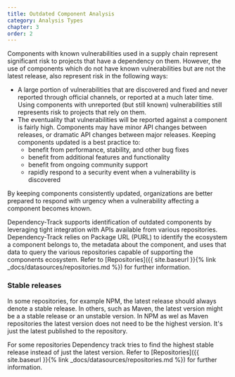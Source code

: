 ```yaml
---
title: Outdated Component Analysis
category: Analysis Types
chapter: 3
order: 2
---
```


Components with known vulnerabilities used in a supply chain represent significant risk to projects that have
a dependency on them. However, the use of components which do not have known vulnerabilities 
but are not the latest release, also represent risk in the following ways:
* A large portion of vulnerabilities that are discovered and fixed and never reported through official channels, or
reported at a much later time. Using components with unreported (but still known) vulnerabilities still represents risk
to projects that rely on them.
* The eventuality that vulnerabilities will be reported against a component is fairly high. Components may have
minor API changes between releases, or dramatic API changes between major releases. Keeping components updated is a 
best practice to:
  * benefit from performance, stability, and other bug fixes
  * benefit from additional features and functionality
  * benefit from ongoing community support
  * rapidly respond to a security event when a vulnerability is discovered

By keeping components consistently updated, organizations are better prepared to respond with urgency when a vulnerability
affecting a component becomes known.

Dependency-Track supports identification of outdated components by leveraging tight integration with APIs available
from various repositories. Dependency-Track relies on Package URL (PURL) to identify the ecosystem a component belongs 
to, the metadata about the component, and uses that data to query the various repositories capable of supporting the 
components ecosystem. Refer to [Repositories]({{ site.baseurl }}{% link _docs/datasources/repositories.md %}) for 
further information.

### Stable releases
In some repositories, for example NPM, the latest release should always denote a stable release. In others, such as Maven, the latest version might be a a stable release or an unstable version. In NPM as wel as Maven repositories the latest version does not need to be the highest version. It's just the latest published to the repository.

For some repositories Dependency track tries to find the highest stable release instead of just the latest version. Refer to [Repositories]({{ site.baseurl }}{% link _docs/datasources/repositories.md %}) for 
further information.

